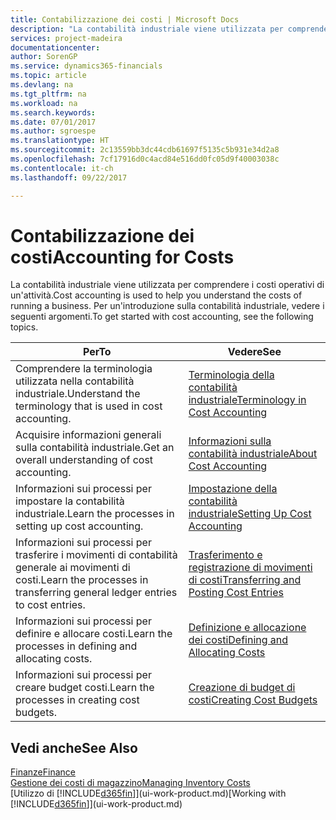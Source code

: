 ```yaml
---
title: Contabilizzazione dei costi | Microsoft Docs
description: "La contabilità industriale viene utilizzata per comprendere i costi operativi di un'attività. Per un'introduzione sulla contabilità industriale, vedere i seguenti argomenti."
services: project-madeira
documentationcenter: 
author: SorenGP
ms.service: dynamics365-financials
ms.topic: article
ms.devlang: na
ms.tgt_pltfrm: na
ms.workload: na
ms.search.keywords: 
ms.date: 07/01/2017
ms.author: sgroespe
ms.translationtype: HT
ms.sourcegitcommit: 2c13559bb3dc44cdb61697f5135c5b931e34d2a8
ms.openlocfilehash: 7cf17916d0c4acd84e516dd0fc05d9f40003038c
ms.contentlocale: it-ch
ms.lasthandoff: 09/22/2017

---
```

# <a name="accounting-for-costs"></a><span data-ttu-id="6b60e-104">Contabilizzazione dei costi</span><span class="sxs-lookup"><span data-stu-id="6b60e-104">Accounting for Costs</span></span>
<span data-ttu-id="6b60e-105">La contabilità industriale viene utilizzata per comprendere i costi operativi di un'attività.</span><span class="sxs-lookup"><span data-stu-id="6b60e-105">Cost accounting is used to help you understand the costs of running a business.</span></span> <span data-ttu-id="6b60e-106">Per un'introduzione sulla contabilità industriale, vedere i seguenti argomenti.</span><span class="sxs-lookup"><span data-stu-id="6b60e-106">To get started with cost accounting, see the following topics.</span></span>  

|<span data-ttu-id="6b60e-107">Per</span><span class="sxs-lookup"><span data-stu-id="6b60e-107">To</span></span>|<span data-ttu-id="6b60e-108">Vedere</span><span class="sxs-lookup"><span data-stu-id="6b60e-108">See</span></span>|  
|--------|---------|  
|<span data-ttu-id="6b60e-109">Comprendere la terminologia utilizzata nella contabilità industriale.</span><span class="sxs-lookup"><span data-stu-id="6b60e-109">Understand the terminology that is used in cost accounting.</span></span>|[<span data-ttu-id="6b60e-110">Terminologia della contabilità industriale</span><span class="sxs-lookup"><span data-stu-id="6b60e-110">Terminology in Cost Accounting</span></span>](finance-terminology-in-cost-accounting.md)|  
|<span data-ttu-id="6b60e-111">Acquisire informazioni generali sulla contabilità industriale.</span><span class="sxs-lookup"><span data-stu-id="6b60e-111">Get an overall understanding of cost accounting.</span></span>|[<span data-ttu-id="6b60e-112">Informazioni sulla contabilità industriale</span><span class="sxs-lookup"><span data-stu-id="6b60e-112">About Cost Accounting</span></span>](finance-about-cost-accounting.md)|  
|<span data-ttu-id="6b60e-113">Informazioni sui processi per impostare la contabilità industriale.</span><span class="sxs-lookup"><span data-stu-id="6b60e-113">Learn the processes in setting up cost accounting.</span></span>|[<span data-ttu-id="6b60e-114">Impostazione della contabilità industriale</span><span class="sxs-lookup"><span data-stu-id="6b60e-114">Setting Up Cost Accounting</span></span>](finance-set-up-cost-accounting.md)|  
|<span data-ttu-id="6b60e-115">Informazioni sui processi per trasferire i movimenti di contabilità generale ai movimenti di costi.</span><span class="sxs-lookup"><span data-stu-id="6b60e-115">Learn the processes in transferring general ledger entries to cost entries.</span></span>|[<span data-ttu-id="6b60e-116">Trasferimento e registrazione di movimenti di costi</span><span class="sxs-lookup"><span data-stu-id="6b60e-116">Transferring and Posting Cost Entries</span></span>](finance-transfer-and-post-cost-entries.md)|  
|<span data-ttu-id="6b60e-117">Informazioni sui processi per definire e allocare costi.</span><span class="sxs-lookup"><span data-stu-id="6b60e-117">Learn the processes in defining and allocating costs.</span></span>|[<span data-ttu-id="6b60e-118">Definizione e allocazione dei costi</span><span class="sxs-lookup"><span data-stu-id="6b60e-118">Defining and Allocating Costs</span></span>](finance-define-and-allocate-costs.md)|  
|<span data-ttu-id="6b60e-119">Informazioni sui processi per creare budget costi.</span><span class="sxs-lookup"><span data-stu-id="6b60e-119">Learn the processes in creating cost budgets.</span></span>|[<span data-ttu-id="6b60e-120">Creazione di budget di costi</span><span class="sxs-lookup"><span data-stu-id="6b60e-120">Creating Cost Budgets</span></span>](finance-create-cost-budgets.md)|  

## <a name="see-also"></a><span data-ttu-id="6b60e-121">Vedi anche</span><span class="sxs-lookup"><span data-stu-id="6b60e-121">See Also</span></span>  
[<span data-ttu-id="6b60e-122">Finanze</span><span class="sxs-lookup"><span data-stu-id="6b60e-122">Finance</span></span>](finance.md)  
[<span data-ttu-id="6b60e-123">Gestione dei costi di magazzino</span><span class="sxs-lookup"><span data-stu-id="6b60e-123">Managing Inventory Costs</span></span>](finance-manage-inventory-costs.md)  
<span data-ttu-id="6b60e-124">[Utilizzo di [!INCLUDE[d365fin](includes/d365fin_md.md)]](ui-work-product.md)</span><span class="sxs-lookup"><span data-stu-id="6b60e-124">[Working with [!INCLUDE[d365fin](includes/d365fin_md.md)]](ui-work-product.md)</span></span>

